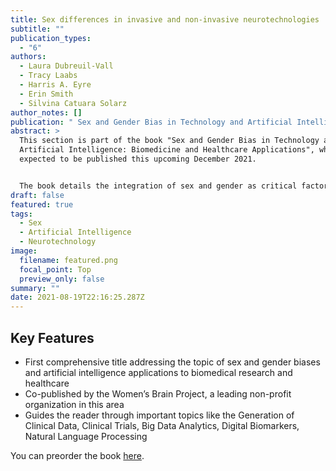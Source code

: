 ```yaml
---
title: Sex differences in invasive and non-invasive neurotechnologies
subtitle: ""
publication_types:
  - "6"
authors:
  - Laura Dubreuil-Vall
  - Tracy Laabs
  - Harris A. Eyre
  - Erin Smith
  - Silvina Catuara Solarz
author_notes: []
publication: " Sex and Gender Bias in Technology and Artificial Intelligence"
abstract: >
  This section is part of the book "Sex and Gender Bias in Technology and
  Artificial Intelligence: Biomedicine and Healthcare Applications", which is is
  expected to be published this upcoming December 2021.


  The book details the integration of sex and gender as critical factors in innovative technologies (artificial intelligence, digital medicine, natural language processing, robotics) for biomedicine and healthcare applications. By systematically reviewing existing scientific literature, a multidisciplinary group of international experts analyze diverse aspects of the complex relationship between sex and gender, health and technology, providing a perspective overview of the pressing need of an ethically-informed science. The reader is guided through the latest implementations and insights in technological areas of accelerated growth, putting forward the neglected and overlooked aspects of sex and gender in biomedical research and healthcare solutions that leverage artificial intelligence, biosensors, and personalized medicine approaches to predict and prevent disease outcomes. The reader comes away with a critical understanding of this fundamental issue for the sake of better future technologies and more effective clinical approaches.
draft: false
featured: true
tags:
  - Sex
  - Artificial Intelligence
  - Neurotechnology
image:
  filename: featured.png
  focal_point: Top
  preview_only: false
summary: ""
date: 2021-08-19T22:16:25.287Z
---
```

## Key Features

* First comprehensive title addressing the topic of sex and gender biases and artificial intelligence applications to biomedical research and healthcare
* Co-published by the Women’s Brain Project, a leading non-profit organization in this area
* Guides the reader through important topics like the Generation of Clinical Data, Clinical Trials, Big Data Analytics, Digital Biomarkers, Natural Language Processing

You can preorder the book [here](https://www.elsevier.com/books/sex-and-gender-bias-in-technology-and-artificial-intelligence/cirillo/978-0-12-821392-6).